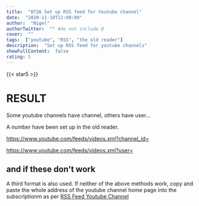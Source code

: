 ```yaml
---
title:  "0726 Set up RSS feed for Youtube channel"
date:  "2020-11-10T12:00:00"
author:  "Nigel"
authorTwitter:  "" #do not include @
cover:  ""
tags:  ["youtube", "RSS", "the old reader"]
description:  "Set up RSS feed for youtube channels"
showFullContent:  false
rating: 5
---
```

{{< star5 >}}

# RESULT

Some youtube channels have channel, others have user...

A number have been set up in the old reader.

https://www.youtube.com/feeds/videos.xml?channel_id=


https://www.youtube.com/feeds/videos.xml?user=

## and if these don't work

A third format is also used. If neither of the above methods work, copy and paste the 
whole address of the youtube channel home page into the subscriptionm as per 
[RSS Feed Youtube Channel](https://danielmiessler.com/blog/rss-feed-youtube-channel/)